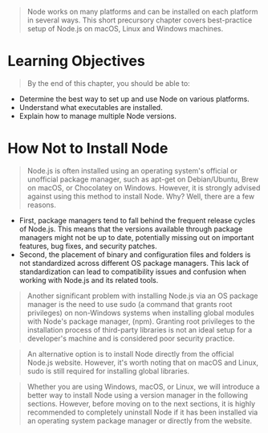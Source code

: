 >Node works on many platforms and can be installed on each platform in several ways. This short precursory chapter covers best-practice setup of Node.js on macOS, Linux and Windows machines.

# Learning Objectives
>By the end of this chapter, you should be able to:

- Determine the best way to set up and use Node on various platforms.
- Understand what executables are installed.
- Explain how to manage multiple Node versions.

# How Not to Install Node
>Node.js is often installed using an operating system's official or unofficial package manager, such as apt-get on Debian/Ubuntu, Brew on macOS, or Chocolatey on Windows. However, it is strongly advised against using this method to install Node. Why? Well, there are a few reasons.

- First, package managers tend to fall behind the frequent release cycles of Node.js. This means that the versions available through package managers might not be up to date, potentially missing out on important features, bug fixes, and security patches.
- Second, the placement of binary and configuration files and folders is not standardized across different OS package managers. This lack of standardization can lead to compatibility issues and confusion when working with Node.js and its related tools.

>Another significant problem with installing Node.js via an OS package manager is the need to use sudo (a command that grants root privileges) on non-Windows systems when installing global modules with Node's package manager, (npm). Granting root privileges to the installation process of third-party libraries is not an ideal setup for a developer's machine and is considered poor security practice.

>An alternative option is to install Node directly from the official Node.js website. However, it's worth noting that on macOS and Linux, sudo is still required for installing global libraries.

>Whether you are using Windows, macOS, or Linux, we will introduce a better way to install Node using a version manager in the following sections. However, before moving on to the next sections, it is highly recommended to completely uninstall Node if it has been installed via an operating system package manager or directly from the website.